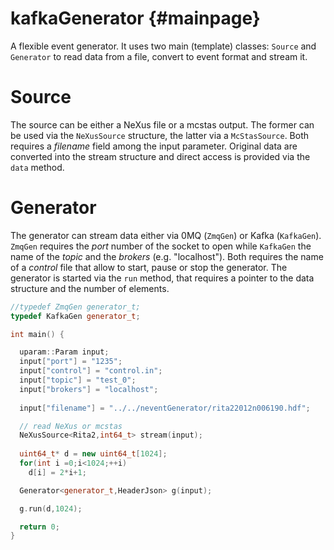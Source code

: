 kafkaGenerator                  {#mainpage}
==============

A flexible event generator. It uses two main (template) classes: ``Source``
and ``Generator`` to read data from a file, convert to event format and stream
it.

Source
====

The source can be either a NeXus file or a mcstas output. The former can be used
via the ``NeXusSource`` structure, the latter via a ``McStasSource``. Both
requires a *filename* field among the input parameter. Original data are
converted into the stream structure and direct access is provided via the
``data`` method.

Generator
======

The generator can stream data either via 0MQ (``ZmqGen``) or Kafka
(``KafkaGen``). ``ZmqGen`` requires the *port* number of the socket to open
while ``KafkaGen`` the name of the *topic* and the *brokers*
(e.g. "localhost"). Both requires the name of a *control* file that allow to
start, pause or stop the generator.  The generator is started via the ``run``
method, that requires a pointer to the data structure and the number of
elements.

``` cpp
//typedef ZmqGen generator_t;
typedef KafkaGen generator_t;

int main() {

  uparam::Param input;
  input["port"] = "1235";
  input["control"] = "control.in";
  input["topic"] = "test_0";
  input["brokers"] = "localhost";
  
  input["filename"] = "../../neventGenerator/rita22012n006190.hdf";

  // read NeXus or mcstas
  NeXusSource<Rita2,int64_t> stream(input);
  
  uint64_t* d = new uint64_t[1024];
  for(int i =0;i<1024;++i)
    d[i] = 2*i+1;

  Generator<generator_t,HeaderJson> g(input);

  g.run(d,1024);

  return 0;
}
```

